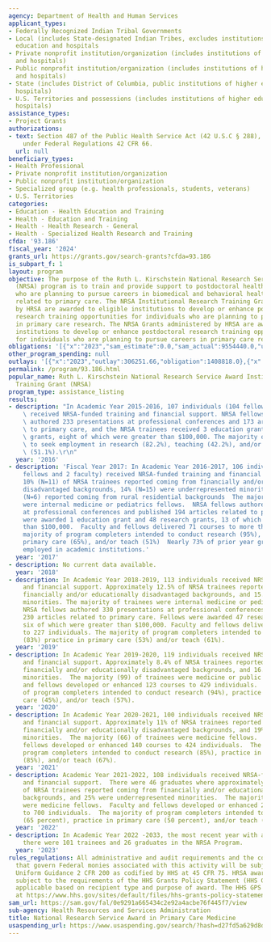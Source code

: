 ```yaml
---
agency: Department of Health and Human Services
applicant_types:
- Federally Recognized Indian Tribal Governments
- Local (includes State-designated Indian Tribes, excludes institutions of higher
  education and hospitals
- Private nonprofit institution/organization (includes institutions of higher education
  and hospitals)
- Public nonprofit institution/organization (includes institutions of higher education
  and hospitals)
- State (includes District of Columbia, public institutions of higher education and
  hospitals)
- U.S. Territories and possessions (includes institutions of higher education and
  hospitals)
assistance_types:
- Project Grants
authorizations:
- text: Section 487 of the Public Health Service Act (42 U.S.C § 288), as amended
    under Federal Regulations 42 CFR 66.
  url: null
beneficiary_types:
- Health Professional
- Private nonprofit institution/organization
- Public nonprofit institution/organization
- Specialized group (e.g. health professionals, students, veterans)
- U.S. Territories
categories:
- Education - Health Education and Training
- Health - Education and Training
- Health - Health Research - General
- Health - Specialized Health Research and Training
cfda: '93.186'
fiscal_year: '2024'
grants_url: https://grants.gov/search-grants?cfda=93.186
is_subpart_f: 1
layout: program
objective: The purpose of the Ruth L. Kirschstein National Research Service Award
  (NRSA) program is to train and provide support to postdoctoral health care professionals
  who are planning to pursue careers in biomedical and behavioral health research
  related to primary care. The NRSA Institutional Research Training Grants administered
  by HRSA are awarded to eligible institutions to develop or enhance postdoctoral
  research training opportunities for individuals who are planning to pursue careers
  in primary care research. The NRSA Grants administered by HRSA are awarded to eligible
  institutions to develop or enhance postdoctoral research training opportunities
  for individuals who are planning to pursue careers in primary care research.
obligations: '[{"x":"2023","sam_estimate":0.0,"sam_actual":9554440.0,"usa_spending_actual":7370167.63},{"x":"2024","sam_estimate":0.0,"sam_actual":9738683.0,"usa_spending_actual":11643959.5},{"x":"2025","sam_estimate":0.0,"sam_actual":9352463.0,"usa_spending_actual":0.0}]'
other_program_spending: null
outlays: '[{"x":"2023","outlay":306251.66,"obligation":1408818.0},{"x":"2024","outlay":1661203891.94,"obligation":1905277.0},{"x":"2025","outlay":0.0,"obligation":0.0}]'
permalink: /program/93.186.html
popular_name: Ruth L. Kirschstein National Research Service Award Institutional Research
  Training Grant (NRSA)
program_type: assistance_listing
results:
- description: "In Academic Year 2015-2016, 107 individuals (104 fellows and 3 faculty)\
    \ received NRSA-funded training and financial support. NRSA fellows and faculty\
    \ authored 233 presentations at professional conferences and 173 articles related\
    \ to primary care, and the NRSA trainees received 3 education grants and 47 research\
    \ grants, eight of which were greater than $100,000. The majority of fellows intended\
    \ to seek employment in research (82.2%), teaching (42.2%), and/or primary care\
    \ (51.1%).\r\n"
  year: '2016'
- description: 'Fiscal Year 2017: In Academic Year 2016-2017, 106 individuals (104
    fellows and 2 faculty) received NRSA-funded training and financial support). Approximately
    10% (N=11) of NRSA trainees reported coming from financially and/or educationally
    disadvantaged backgrounds, 14% (N=15) were underrepresented minorities, and 6%
    (N=6) reported coming from rural residential backgrounds  The majority of trainees
    were internal medicine or pediatrics fellows.  NRSA fellows authored 234 presentations
    at professional conferences and published 194 articles related to primary care.  Fellows
    were awarded 1 education grant and 48 research grants, 13 of which were greater
    than $100,000.  Faculty and fellows delivered 71 courses to more than 700 individuals.  The
    majority of program completers intended to conduct research (95%), practice in
    primary care (65%), and/or teach (51%)  Nearly 73% of prior year graduates were
    employed in academic institutions.'
  year: '2017'
- description: No current data available.
  year: '2018'
- description: In Academic Year 2018-2019, 113 individuals received NRSA-funded training
    and financial support. Approximately 12.5% of NRSA trainees reported coming from
    financially and/or educationally disadvantaged backgrounds, and 15.9% were underrepresented
    minorities. The majority of trainees were internal medicine or pediatrics fellows.
    NRSA fellows authored 330 presentations at professional conferences and published
    230 articles related to primary care. Fellows were awarded 47 research grants,
    six of which were greater than $100,000. Faculty and fellows delivered 92 courses
    to 227 individuals. The majority of program completers intended to conduct research
    (83%) practice in primary care (53%) and/or teach (61%).
  year: '2019'
- description: In Academic Year 2019-2020, 119 individuals received NRSA-funded training
    and financial support. Approximately 8.4% of NRSA trainees reported coming from
    financially and/or educationally disadvantaged backgrounds, and 16.8% were underrepresented
    minorities.  The majority (99) of trainees were medicine or public health fellows.  Faculty
    and fellows developed or enhanced 123 courses to 429 individuals.  The majority
    of program completers intended to conduct research (94%), practice in primary
    care (45%), and/or teach (57%).
  year: '2020'
- description: In Academic Year 2020-2021, 100 individuals received NRSA-funded training
    and financial support. Approximately 11% of NRSA trainees reported coming from
    financially and/or educationally disadvantaged backgrounds, and 19% were underrepresented
    minorities.  The majority (66) of trainees were medicine fellows.  Faculty and
    fellows developed or enhanced 140 courses to 424 individuals.  The majority of
    program completers intended to conduct research (85%), practice in primary care
    (85%), and/or teach (67%).
  year: '2021'
- description: Academic Year 2021-2022, 108 individuals received NRSA-funded training
    and financial support.  There were 46 graduates where approximately 18 percent
    of NRSA trainees reported coming from financially and/or educationally disadvantaged
    backgrounds, and 25% were underrepresented minorities.  The majority (66) of trainees
    were medicine fellows.  Faculty and fellows developed or enhanced 215 courses
    to 700 individuals.  The majority of program completers intended to conduct research
    (65 percent), practice in primary care (50 percent), and/or teach (37 percent).
  year: '2022'
- description: In Academic Year 2022 -2033, the most recent year with available data,
    there were 101 trainees and 26 graduates in the NRSA Program.
  year: '2023'
rules_regulations: All administrative and audit requirements and the cost principles
  that govern Federal monies associated with this activity will be subject to the
  Uniform Guidance 2 CFR 200 as codified by HHS at 45 CFR 75. HRSA awards are also
  subject to the requirements of the HHS Grants Policy Statement (HHS GPS) that are
  applicable based on recipient type and purpose of award. The HHS GPS is available
  at https://www.hhs.gov/sites/default/files/hhs-grants-policy-statement-october-2024.pdf.
sam_url: https://sam.gov/fal/0e9291a665434c2e92a4acbe76f445f7/view
sub-agency: Health Resources and Services Administration
title: National Research Service Award in Primary Care Medicine
usaspending_url: https://www.usaspending.gov/search/?hash=d27fd5a629d8d9355b1c48611570d1c1
---
```


